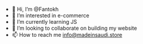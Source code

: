 - 👋 Hi, I’m @Fantokh
- 👀 I’m interested in e-commerce 
- 🌱 I’m currently learning JS
- 💞️ I’m looking to collaborate on building my website 
- 📫 How to reach me info@madeinsaudi.store

<!---
Fantokh/Fantokh is a ✨ special ✨ repository because its `README.md` (this file) appears on your GitHub profile.
You can click the Preview link to take a look at your changes.
--->
